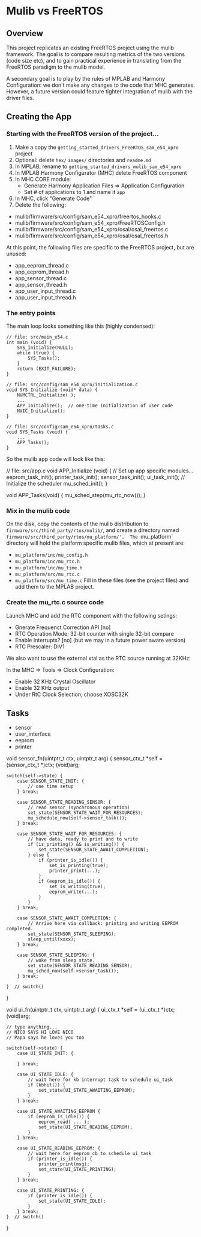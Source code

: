 # Mulib vs FreeRTOS

## Overview

This project replicates an existing FreeRTOS project using the mulib framework.
The goal is to compare resulting metrics of the two versions (code size etc),
and to gain practical experience in translating from the FreeRTOS paradigm to
the mulib model.

A secondary goal is to play by the rules of MPLAB and Harmony Configuration: we
don't make any changes to the code that MHC generates.  However, a future
version could feature tighter integration of mulib with the driver files.

## Creating the App

### Starting with the FreeRTOS version of the project...

1. Make a copy the `getting_started_drivers_FreeRTOS_sam_e54_xpro` project
2. Optional: delete `hex/` `images/` directories and `readme.md`
3. In MPLAB, rename to `getting_started_drivers_mulib_sam_e54_xpro`
4. In MPLAB Harmony Configurator (MHC) delete FreeRTOS component
5. In MHC CORE module:
   * Generate Harmony Application Files => Application Configuration
   * Set # of applications to 1 and name it `app`
6. In MHC, click "Generate Code"
7. Delete the following:
 * mulib/firmware/src/config/sam_e54_xpro/freertos_hooks.c
 * mulib/firmware/src/config/sam_e54_xpro/FreeRTOSConfig.h
 * mulib/firmware/src/config/sam_e54_xpro/osal/osal_freertos.c
 * mulib/firmware/src/config/sam_e54_xpro/osal/osal_freertos.h

At this point, the following files are specific to the FreeRTOS project, but are
unused:

* app_eeprom_thread.c
* app_eeprom_thread.h
* app_sensor_thread.c
* app_sensor_thread.h
* app_user_input_thread.c
* app_user_input_thread.h

### The entry points

The main loop looks something like this (highly condensed):

```
// file: src/main_e54.c
int main (void) {
    SYS_Initialize(NULL);
    while (true) {
        SYS_Tasks();
    }
    return (EXIT_FAILURE);
}

// file: src/config/sam_e54_xpro/initialization.c
void SYS_Initialize (void* data) {
    NVMCTRL_Initialize( );
    ...
    APP_Initialize();  // one-time initialization of user code
    NVIC_Initialize();
}

// file: src/config/sam_e54_xpro/tasks.c
void SYS_Tasks (void) {
    ...
    APP_Tasks();
}
```

So the mulib app code will look like this:

// file: src/app.c
void APP_Initialize (void) {
    // Set up app specific modules...
    eeprom_task_init();
    printer_task_init();
    sensor_task_init();
    ui_task_init();
    // Initialize the scheduler
    mu_sched_init();
}

void APP_Tasks(void) {
    mu_sched_step(mu_rtc_now());
}

### Mix in the mulib code

On the disk, copy the contents of the mulib distribution to
`firmware/src/third_party/rtos/mulib/`, and create a directory named
`firmware/src/third_party/rtos/mu_platform/'.  The `mu_platform` directory
will hold the platform specific mulib files, which at present are:
* `mu_platform/inc/mu_config.h`
* `mu_platform/inc/mu_rtc.h`
* `mu_platform/inc/mu_time.h`
* `mu_platform/src/mu_rtc.c`
* `mu_platform/src/mu_time.c`
Fill in these files (see the project files) and add them to the MPLAB project.

### Create the mu_rtc.c source code

Launch MHC and add the RTC component with the following setings:
* Gnerate Frequenct Correction API [no]
* RTC Operation Mode: 32-bit counter with single 32-bit compare
* Enable Interrupts? [no]  (but we may in a future power aware version)
* RTC Prescaler: DIV1

We also want to use the external xtal as the RTC source running at 32KHz:

In the MHC => Tools => Clock Configuration:
* Enable 32 KHz Crystal Oscillator
* Enable 32 KHz output
* Under RtC Clock Selection, choose XOSC32K
## Tasks

* sensor
* user_interface
* eeprom
* printer


void sensor_fn(uintptr_t ctx, uintptr_t arg) {
    sensor_ctx_t *self = (sensor_ctx_t *)ctx;
    (void)arg;

    switch(self->state) {
        case SENSOR_STATE_INIT: {
            // one time setup
        } break;

        case SENSOR_STATE_READING_SENSOR: {
            // read sensor (synchronous operation)
            set_state(SENSOR_STATE_WAIT_FOR_RESOURCES);
            mu_schedule_now(self->sensor_task());
        } break;

        case SENSOR_STATE_WAIT_FOR_RESOURCES: {
            // have data, ready to print and to write
            if (is_printing() && is_writing()) {
                set_state(SENSOR_STATE_AWAIT_COMPLETION);
            } else {
                if (printer_is_idle()) {
                    set_is_printing(true);
                    printer_print(...);
                }
                if (eeprom_is_idle()) {
                    set_is_writing(true);
                    eeprom_write(...);
                }
            }
        } break;

        case SENSOR_STATE_AWAIT_COMPLETION: {
            // Arrive here via callback: printing and writing EEPROM completed.
            set_state(SENSOR_STATE_SLEEPING);
            sleep_until(xxxx);
        } break;

        case SENSOR_STATE_SLEEPING: {
            // woke from sleep state.  
            set_state(SENSOR_STATE_READING_SENSOR);
            mu_sched_now(self->sensor_task());
        } break;

    }  // switch()
}

void ui_fn(uintptr_t ctx, uintptr_t arg) {
    ui_ctx_t *self = (ui_ctx_t *)ctx;
    (void)arg;

    // type anything...
    // NICO SAYS HI LOVE NICO
    // Papa says he loves you too

    switch(self->state) {
        case UI_STATE_INIT: {

        } break;

        case UI_STATE_IDLE: {
            // wait here for kb interrupt task to schedule ui_task
            if (kbhit()) {
                set_state(UI_STATE_AWAITING_EEPROM);
            }
        } break;

        case UI_STATE_AWAITING_EEPROM {
            if (eeprom_is_idle()) {
                eeprom_read( ... );
                set_state(UI_STATE_READING_EEPROM);
            }
        } break;

        case UI_STATE_READING_EEPROM: {
            // wait here for eeprom cb to schedule ui_task
            if (printer_is_idle()) {
                printer_print(msg);
                set_state(UI_STATE_PRINTING);
            }
        } break;

        case UI_STATE_PRINTING: {
            if (printer_is_idle()) {
                set_state(UI_STATE_IDLE);
            }
        } break;
    }  // switch()
}
